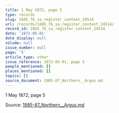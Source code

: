```yaml
---
title: 1 May 1872, page 5
type: records
slug: 1845_76_sa_register_content_24514
url: /records/1845_76_sa_register_content_24514/
record_id: 1845_76_sa_register_content_24514
date: '1872-05-01'
date_display: null
volume: null
issue_number: null
page: '5'
article_type: other
issue_reference: 1872-05-01, page 5
people_mentioned: []
places_mentioned: []
topics: []
source_document: 1985-87_Northern__Argus.md
---
```


1 May 1872, page 5

Source: [1985-87_Northern__Argus.md](/downloads/markdown/1985-87_Northern__Argus.md)
